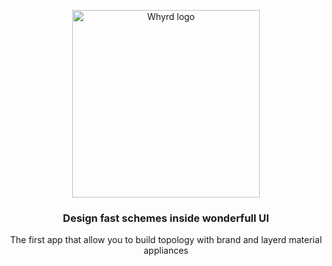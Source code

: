 <p align="center">
  <img src="https://github.com/Surffren/whyrd/blob/main/whyrdlogo.svg" width="300px" alt="Whyrd logo" />
</p>

<h3 align="center">Design fast schemes inside wonderfull UI</h3>
<p align="center">The first app that allow you to build topology with brand and layerd material appliances</p>
